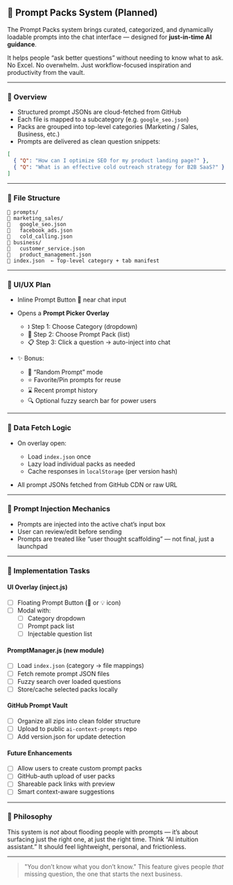 ## 🧹 Prompt Packs System (Planned)

The Prompt Packs system brings curated, categorized, and dynamically loadable prompts into the chat interface — designed for **just-in-time AI guidance**.

It helps people “ask better questions” without needing to know what to ask. No Excel. No overwhelm. Just workflow-focused inspiration and productivity from the vault.

---

### 🔄 Overview

- Structured prompt JSONs are cloud-fetched from GitHub
- Each file is mapped to a subcategory (e.g. `google_seo.json`)
- Packs are grouped into top-level categories (Marketing / Sales, Business, etc.)
- Prompts are delivered as clean question snippets:

```json
[
  { "Q": "How can I optimize SEO for my product landing page?" },
  { "Q": "What is an effective cold outreach strategy for B2B SaaS?" }
]
```

---

### 📁 File Structure

```
📁 prompts/
📄 marketing_sales/
📄   google_seo.json
📄   facebook_ads.json
📄   cold_calling.json
📄 business/
📄   customer_service.json
📄   product_management.json
📄 index.json  ← Top-level category + tab manifest
```

---

### 🧠 UI/UX Plan

- Inline Prompt Button 📌 near chat input
- Opens a **Prompt Picker Overlay**

  - 🕽️ Step 1: Choose Category (dropdown)
  - 🧹 Step 2: Choose Prompt Pack (list)
  - 📋 Step 3: Click a question → auto-inject into chat

- ✨ Bonus:
  - 🔀 “Random Prompt” mode
  - ⭐ Favorite/Pin prompts for reuse
  - ⌛ Recent prompt history
  - 🔍 Optional fuzzy search bar for power users

---

### 💾 Data Fetch Logic

- On overlay open:

  - Load `index.json` once
  - Lazy load individual packs as needed
  - Cache responses in `localStorage` (per version hash)

- All prompt JSONs fetched from GitHub CDN or raw URL

---

### 🧹 Prompt Injection Mechanics

- Prompts are injected into the active chat’s input box
- User can review/edit before sending
- Prompts are treated like “user thought scaffolding” — not final, just a launchpad

---

### 🔧 Implementation Tasks

#### UI Overlay (inject.js)

- [ ] Floating Prompt Button (🧠 or 💡 icon)
- [ ] Modal with:
  - [ ] Category dropdown
  - [ ] Prompt pack list
  - [ ] Injectable question list

#### PromptManager.js (new module)

- [ ] Load `index.json` (category → file mappings)
- [ ] Fetch remote prompt JSON files
- [ ] Fuzzy search over loaded questions
- [ ] Store/cache selected packs locally

#### GitHub Prompt Vault

- [ ] Organize all zips into clean folder structure
- [ ] Upload to public `ai-context-prompts` repo
- [ ] Add version.json for update detection

#### Future Enhancements

- [ ] Allow users to create custom prompt packs
- [ ] GitHub-auth upload of user packs
- [ ] Shareable pack links with preview
- [ ] Smart context-aware suggestions

---

### 🔐 Philosophy

This system is _not_ about flooding people with prompts — it’s about surfacing just the right one, at just the right time. Think “AI intuition assistant.” It should feel lightweight, personal, and frictionless.

---

> "You don’t know what you don’t know." This feature gives people _that_ missing question, the one that starts the next business.

